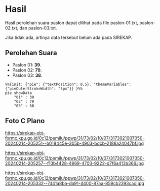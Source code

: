 # Hasil

Hasil perolehan suara paslon dapat dilihat pada file paslon-01.txt, paslon-02.txt, dan paslon-03.txt.

Jika tidak ada, artinya data tersebut belum ada pada SIREKAP.

## Perolehan Suara

 * Paslon 01: **39**.
 * Paslon 02: **79**.
 * Paslon 03: **38**.

```mermaid
%%{init: {"pie": {"textPosition": 0.5}, "themeVariables": {"pieOuterStrokeWidth": "5px"}} }%%
pie showData
    "01" : 39
    "02" : 79
    "03" : 38
```
## Foto C Plano

https://sirekap-obj-formc.kpu.go.id/0c12/pemilu/ppwp/31/73/02/10/07/3173021007050-20240214-205251--b018445e-305b-4903-bdcb-2188a24047bf.jpg

https://sirekap-obj-formc.kpu.go.id/0c12/pemilu/ppwp/31/73/02/10/07/3173021007050-20240214-205257--f13b4428-4969-4703-9222-d7f6a413b366.jpg

https://sirekap-obj-formc.kpu.go.id/0c12/pemilu/ppwp/31/73/02/10/07/3173021007050-20240214-205332--7d41a8ba-da91-4400-87aa-859cb2393cad.jpg
